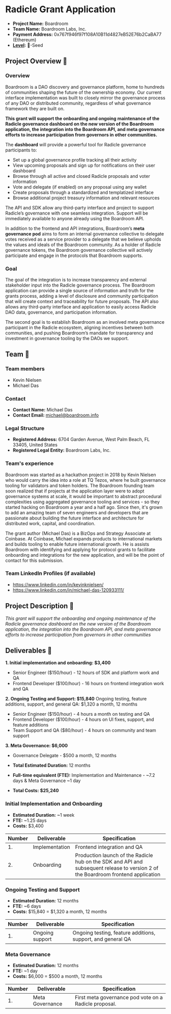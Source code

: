 # Radicle Grant Application

- **Project Name:** Boardroom 
- **Team Name:** Boardroom Labs, Inc.
- **Payment Address:** 0x767f946f97f108A10B11d4827eB52E76b2CaBA77 (Ethereum)
- **[Level](https://github.com/radicle-dev/radicle-grants#levels):** 🌱-Seed


## Project Overview :page_facing_up:

### Overview

Boardroom is a DAO discovery and governance platform, home to hundreds of communities shaping the future of the ownership economy. Our current interface implementation was built to closely mirror the governance process of any DAO or distributed community, regardless of what governance framework they are built on.

**This grant will support the onboarding and ongoing maintenance of the Radicle governance dashboard on the new version of the Boardroom application, the integration into the Boardroom API, and meta governance efforts to increase participation from governors in other communities.** 

The **dashboard** will provide a powerful tool for Radicle governance participants to:

- Set up a global governance profile tracking all their activity
- View upcoming proposals and sign up for notifications on their user dashboard
- Browse through all active and closed Radicle proposals and voter information
- Vote and delegate (if enabled) on any proposal using any wallet
- Create proposals through a standardized and templatized interface
- Browse additional project treasury information and relevant resources

The API and SDK allow any third-party interface and project to support Radicle’s governance with one seamless integration. Support will be immediately available to anyone already using the Boardroom API.

In addition to the frontend and API integrations, Boardroom’s **meta governance pod** aims to form an internal governance collective to delegate votes received as a service provider to a delegate that we believe upholds the values and ideals of the Boardroom community. As a holder of Radicle governance tokens, the Boardroom governance collective will actively participate and engage in the protocols that Boardroom supports.

### Goal

The goal of the integration is to increase transparency and external stakeholder input into the Radicle governance process. The Boardroom application can provide a single source of information and truth for the grants process, adding a level of disclosure and community participation that will create context and traceability for future proposals. The API also allows any third-party interface and application to easily access Radicle DAO data, governance, and participation information.

The second goal is to establish Boardroom as an involved meta governance participant in the Radicle ecosystem, aligning incentives between both communities, and pushing Boardroom’s mandate for transparency and investment in governance tooling by the DAOs we support.


## Team :busts_in_silhouette:

### Team members

- Kevin Nielsen
- Michael Das

### Contact

- **Contact Name:** Michael Das
- **Contact Email:** michael@boardroom.info

### Legal Structure

- **Registered Address:** 6704 Garden Avenue, West Palm Beach, FL 33405, United States
- **Registered Legal Entity:** Boardroom Labs, Inc.

### Team's experience

Boardroom was started as a hackathon project in 2018 by Kevin Nielsen who would carry the idea into a role at TQ Tezos, where he built governance tooling for validators and token holders. The Boardroom founding team soon realized that if projects at the application layer were to adopt governance systems at scale, it would be important to abstract procedural complexities using aggregated governance tooling and services - so they started hacking on Boardroom a year and a half ago. Since then, it's grown to add an amazing team of seven engineers and developers that are passionate about building the future interface and architecture for distributed work, capital, and coordination.

The grant author (Michael Das) is a BizOps and Strategy Associate at Coinbase. At Coinbase, Michael expands products to international markets and builds tooling to enable future international growth. He is assists Boardroom with identifying and applying for protocol grants to facilitate onboarding and integrations for the new application, and will be the point of contact for this submission. 


### Team LinkedIn Profiles (if available)

- https://www.linkedin.com/in/kevinknielsen/
- https://www.linkedin.com/in/michael-das-120933111/

## Project Description :page_facing_up:

*This grant will support the onboarding and ongoing maintenance of the Radicle governance dashboard on the new version of the Boardroom application, the integration into the Boardroom API, and meta governance efforts to increase participation from governors in other communities*

## Deliverables :nut_and_bolt:

**1. Initial implementation and onboarding: $3,400**

- Senior Engineer ($150/hour) - 12 hours of SDK and platform work and QA
- Frontend Developer ($100/hour) - 16 hours on frontend integration work and QA

**2. Ongoing Testing and Support: $15,840**
Ongoing testing, feature additions, support, and general QA: $1,320 a month, 12 months

- Senior Engineer ($150/hour) - 4 hours a month on testing and QA
- Frontend Developer ($100/hour) - 4 hours on UI fixes, support, and feature additions
- Team Support and QA ($80/hour) - 4 hours on community and team support

**3. Meta Governance: $6,000** 

- Governance Delegate - $500 a month, 12 months

- **Total Estimated Duration:** 12 months
- **Full-time equivalent (FTE):** Implementation and Maintenance - ~7.2 days & Meta Governance ~1 day 
- **Total Costs:**  **$25,240**


### Initial Implementation and Onboarding

- **Estimated Duration:** ~1 week
- **FTE:** ~1.25 days
- **Costs:** $3,400

| Number | Deliverable              | Specification                                                |
| ------ | ------------------------ | ------------------------------------------------------------ |
| 1.     | Implementation           | Frontend integration and QA                                  |
| 2.     | Onboarding               | Production launch of the Radicle hub on the SDK and API and subsequent release to version 2 of the Boardroom frontend application|

### Ongoing Testing and Support

- **Estimated Duration:** 12 months
- **FTE:** ~6 days
- **Costs:** $15,840 = $1,320 a month, 12 months

| Number | Deliverable              | Specification                                                |
| ------ | ------------------------ | ------------------------------------------------------------ |
| 1.     | Ongoing support          | Ongoing testing, feature additions, support, and general QA  |

### Meta Governance

- **Estimated Duration:** 12 months
- **FTE:** ~1 day
- **Costs:** $6,000 = $500 a month, 12 months


| Number | Deliverable              | Specification                                                |
| ------ | ------------------------ | ------------------------------------------------------------ |
| 1.     | Meta Governance          | First meta governance pod vote on a Radicle proposal.           |

